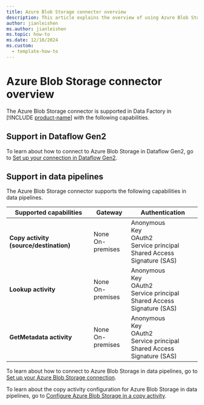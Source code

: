 ```yaml
---
title: Azure Blob Storage connector overview
description: This article explains the overview of using Azure Blob Storage.
author: jianleishen
ms.author: jianleishen
ms.topic: how-to
ms.date: 12/18/2024
ms.custom:
  - template-how-to
---
```


# Azure Blob Storage connector overview

The Azure Blob Storage connector is supported in Data Factory in [!INCLUDE [product-name](../includes/product-name.md)] with the following capabilities.

## Support in Dataflow Gen2

To learn about how to connect to Azure Blob Storage in Dataflow Gen2, go to [Set up your connection in Dataflow Gen2](connector-azure-blob-storage.md#set-up-your-connection-in-dataflow-gen2).

## Support in data pipelines

The Azure Blob Storage connector supports the following capabilities in data pipelines.

| Supported capabilities | Gateway | Authentication |
| --- | --- | ---|
| **Copy activity (source/destination)** | None <br> On-premises | Anonymous<br/>Key<br/>OAuth2<br/>Service principal<br/>Shared Access Signature (SAS) |
| **Lookup activity** | None <br> On-premises | Anonymous<br/>Key<br/>OAuth2<br/>Service principal<br/>Shared Access Signature (SAS) |
| **GetMetadata activity** | None <br> On-premises | Anonymous<br/>Key<br/>OAuth2<br/>Service principal<br/>Shared Access Signature (SAS) |

To learn about how to connect to Azure Blob Storage in data pipelines, go to [Set up your Azure Blob Storage connection](connector-azure-blob-storage.md#set-up-your-connection-in-a-data-pipeline).

To learn about the copy activity configuration for Azure Blob Storage in data pipelines, go to [Configure Azure Blob Storage in a copy activity](connector-azure-blob-storage-copy-activity.md).
